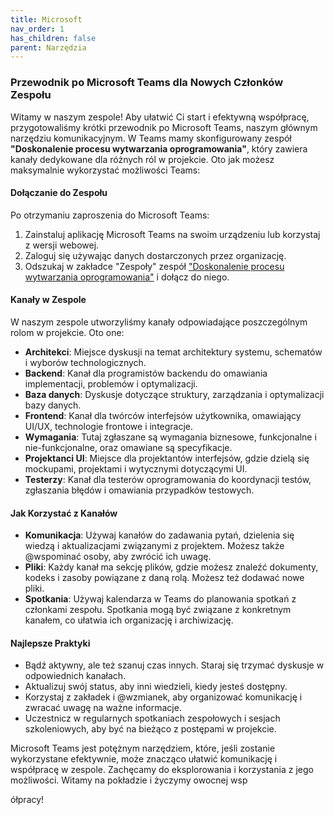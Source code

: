 ```yaml
---
title: Microsoft
nav_order: 1
has_children: false
parent: Narzędzia
---
```


### Przewodnik po Microsoft Teams dla Nowych Członków Zespołu

Witamy w naszym zespole! Aby ułatwić Ci start i efektywną współpracę, przygotowaliśmy krótki przewodnik po Microsoft Teams, naszym głównym narzędziu komunikacyjnym. W Teams mamy skonfigurowany zespół **"Doskonalenie procesu wytwarzania oprogramowania"**, który zawiera kanały dedykowane dla różnych ról w projekcie. Oto jak możesz maksymalnie wykorzystać możliwości Teams:

#### Dołączanie do Zespołu

Po otrzymaniu zaproszenia do Microsoft Teams:
1. Zainstaluj aplikację Microsoft Teams na swoim urządzeniu lub korzystaj z wersji webowej.
2. Zaloguj się używając danych dostarczonych przez organizację.
3. Odszukaj w zakładce "Zespoły" zespół ["Doskonalenie procesu wytwarzania oprogramowania"](https://teams.microsoft.com/_#/school/conversations/Og%C3%B3lny?threadId=19:yY_1ShucMmrdBlNk1H2gsrvAw-MhC64PDQ3oAjlAAck1@thread.tacv2&ctx=channel) i dołącz do niego.

#### Kanały w Zespole

W naszym zespole utworzyliśmy kanały odpowiadające poszczególnym rolom w projekcie. Oto one:
- **Architekci**: Miejsce dyskusji na temat architektury systemu, schematów i wyborów technologicznych.
- **Backend**: Kanał dla programistów backendu do omawiania implementacji, problemów i optymalizacji.
- **Baza danych**: Dyskusje dotyczące struktury, zarządzania i optymalizacji bazy danych.
- **Frontend**: Kanał dla twórców interfejsów użytkownika, omawiający UI/UX, technologie frontowe i integracje.
- **Wymagania**: Tutaj zgłaszane są wymagania biznesowe, funkcjonalne i nie-funkcjonalne, oraz omawiane są specyfikacje.
- **Projektanci UI**: Miejsce dla projektantów interfejsów, gdzie dzielą się mockupami, projektami i wytycznymi dotyczącymi UI.
- **Testerzy**: Kanał dla testerów oprogramowania do koordynacji testów, zgłaszania błędów i omawiania przypadków testowych.

#### Jak Korzystać z Kanałów

- **Komunikacja**: Używaj kanałów do zadawania pytań, dzielenia się wiedzą i aktualizacjami związanymi z projektem. Możesz także @wspominać osoby, aby zwrócić ich uwagę.
- **Pliki**: Każdy kanał ma sekcję plików, gdzie możesz znaleźć dokumenty, kodeks i zasoby powiązane z daną rolą. Możesz też dodawać nowe pliki.
- **Spotkania**: Używaj kalendarza w Teams do planowania spotkań z członkami zespołu. Spotkania mogą być związane z konkretnym kanałem, co ułatwia ich organizację i archiwizację.

#### Najlepsze Praktyki

- Bądź aktywny, ale też szanuj czas innych. Staraj się trzymać dyskusje w odpowiednich kanałach.
- Aktualizuj swój status, aby inni wiedzieli, kiedy jesteś dostępny.
- Korzystaj z zakładek i @wzmianek, aby organizować komunikację i zwracać uwagę na ważne informacje.
- Uczestnicz w regularnych spotkaniach zespołowych i sesjach szkoleniowych, aby być na bieżąco z postępami w projekcie.

Microsoft Teams jest potężnym narzędziem, które, jeśli zostanie wykorzystane efektywnie, może znacząco ułatwić komunikację i współpracę w zespole. Zachęcamy do eksplorowania i korzystania z jego możliwości. Witamy na pokładzie i życzymy owocnej wsp

ółpracy!